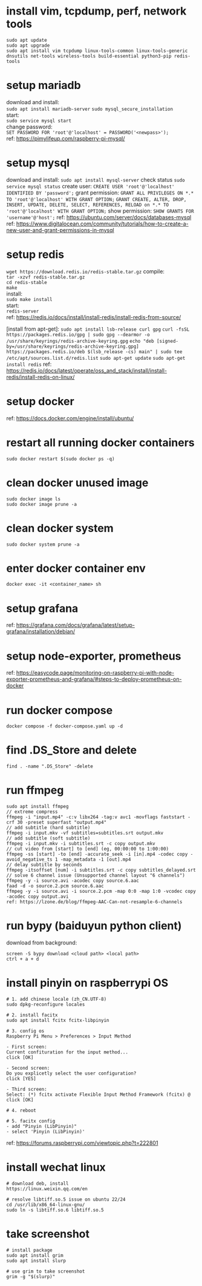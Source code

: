 # install vim, tcpdump, perf, network tools
`sudo apt update`  
`sudo apt upgrade`  
`sudo apt install vim tcpdump linux-tools-common linux-tools-generic dnsutils net-tools wireless-tools build-essential python3-pip redis-tools`  

# setup mariadb
download and install:  
`sudo apt install mariadb-server`
`sudo mysql_secure_installation`  
start:  
`sudo service mysql start`  
change password:  
`SET PASSWORD FOR 'root'@'localhost' = PASSWORD('<newpass>');`  
ref: https://pimylifeup.com/raspberry-pi-mysql/

# setup mysql
download and install:
`sudo apt install mysql-server`
check status
`sudo service mysql status`
create user:
`CREATE USER 'root'@'localhost' IDENTIFIED BY 'password';`
grant permission:
`GRANT ALL PRIVILEGES ON *.* TO 'root'@'localhost' WITH GRANT OPTION;`
`GRANT CREATE, ALTER, DROP, INSERT, UPDATE, DELETE, SELECT, REFERENCES, RELOAD on *.* TO 'root'@'localhost' WITH GRANT OPTION;`
show permission:
`SHOW GRANTS FOR 'username'@'host';`
ref: https://ubuntu.com/server/docs/databases-mysql
ref: https://www.digitalocean.com/community/tutorials/how-to-create-a-new-user-and-grant-permissions-in-mysql

# setup redis
[install from source]:  
download:  
`wget https://download.redis.io/redis-stable.tar.gz`
compile:  
`tar -xzvf redis-stable.tar.gz`  
`cd redis-stable`  
`make`  
install:  
`sudo make install`  
start:  
`redis-server`  
ref: https://redis.io/docs/install/install-redis/install-redis-from-source/

[install from apt-get]:
`sudo apt install lsb-release curl gpg`
`curl -fsSL https://packages.redis.io/gpg | sudo gpg --dearmor -o /usr/share/keyrings/redis-archive-keyring.gpg`
`echo "deb [signed-by=/usr/share/keyrings/redis-archive-keyring.gpg] https://packages.redis.io/deb $(lsb_release -cs) main" | sudo tee /etc/apt/sources.list.d/redis.list`
`sudo apt-get update`
`sudo apt-get install redis`
ref: https://redis.io/docs/latest/operate/oss_and_stack/install/install-redis/install-redis-on-linux/

# setup docker
ref: https://docs.docker.com/engine/install/ubuntu/

# restart all running docker containers
`sudo docker restart $(sudo docker ps -q)`

# clean docker unused image
`sudo docker image ls`  
`sudo docker image prune -a`  

# clean docker system
`sudo docker system prune -a`

# enter docker container env
`docker exec -it <container_name> sh`

# setup grafana
ref: https://grafana.com/docs/grafana/latest/setup-grafana/installation/debian/

# setup node-exporter, prometheus
ref: https://easycode.page/monitoring-on-raspberry-pi-with-node-exporter-prometheus-and-grafana/#steps-to-deploy-prometheus-on-docker

# run docker compose
```
docker compose -f docker-compose.yaml up -d
```

# find .DS_Store and delete
```
find . -name ".DS_Store" -delete
```

# run ffmpeg
```
sudo apt install ffmpeg
// extreme compress
ffmpeg -i "input.mp4" -c:v libx264 -tag:v avc1 -movflags faststart -crf 30 -preset superfast "output.mp4"
// add subtitle (hard subtitle)
ffmpeg -i input.mkv -vf subtitles=subtitles.srt output.mkv
// add subtitle (soft subtitle)
ffmpeg -i input.mkv -i subtitles.srt -c copy output.mkv
// cut video from [start] to [end] (eg, 00:00:00 to 1:00:00)
ffmpeg -ss [start] -to [end] -accurate_seek -i [in].mp4 -codec copy -avoid_negative_ts 1 -map_metadata -1 [out].mp4
// delay subtitle by seconds
ffmpeg -itsoffset [num] -i subtitles.srt -c copy subtitles_delayed.srt
// solve 6 channel issue (Unsupported channel layout "6 channels")
ffmpeg -y -i source.avi -acodec copy source.6.aac
faad -d -o source.2.pcm source.6.aac
ffmpeg -y -i source.avi -i source.2.pcm -map 0:0 -map 1:0 -vcodec copy -acodec copy output.avi
ref: https://lzone.de/blog/ffmpeg-AAC-Can-not-resample-6-channels
```

# run bypy (baiduyun python client)
download from background:  
```
screen -S bypy download <cloud path> <local path>
ctrl + a + d
```

# install pinyin on raspberrypi OS
```
# 1. add chinese locale (zh_CN.UTF-8)
sudo dpkg-reconfigure locales

# 2. install facitx
sudo apt install fcitx fcitx-libpinyin

# 3. config os
Raspberry Pi Menu > Preferences > Input Method

- First screen:
Current confituration for the input method...
click [OK]

- Second screen:
Do you explicetly select the user configuration?
click [YES]

- Third screen:
Select: (*) fcitx activate Flexible Input Method Framework (fcitx) @
click [OK]

# 4. reboot

# 5. facitx config
- add "Pinyin (LibPinyin)"
- select 'Pinyin (LibPinyin)'
```
ref: https://forums.raspberrypi.com/viewtopic.php?t=222801

# install wechat linux
```
# download deb, install
https://linux.weixin.qq.com/en

# resolve libtiff.so.5 issue on ubuntu 22/24
cd /usr/lib/x86_64-linux-gnu/
sudo ln -s libtiff.so.6 libtiff.so.5
```
# take screenshot
```
# install package
sudo apt install grim
sudo apt install slurp

# use grim to take screenshot
grim -g "$(slurp)"
```
